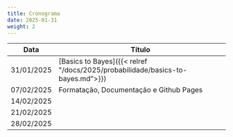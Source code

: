 ```yaml
---
title: Cronograma
date: 2025-01-31
weight: 2
---
```


| Data | Título |
| ---- | ---- |
| 31/01/2025 | [Basics to Bayes]({{< relref "/docs/2025/probabilidade/basics-to-bayes.md">}}) |
| 07/02/2025 | Formatação, Documentação e Github Pages |
| 14/02/2025 | |
| 21/02/2025 | |
| 28/02/2025 | |

